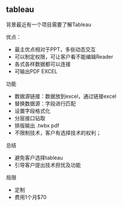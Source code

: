 ## tableau

背景最近有一个项目需要了解Tableau

优点：
- 最主优点相对于PPT，多些动态交互
- 可以制定权限，可让客户看不能编辑Reader
- 各式各样数据都可以连接
- 可输出PDF EXCEL 

功能
- 数据源链接：数据放到excel，通过链接excel
- 替换数据源：字段进行匹配
- 设置字段格式化
- 分层接口钻取
- 排版输出 .twbx pdf
- 不限制技术，客户有选择技术的权利；

总结
- 避免客户选择tableau
- 引导客户提出技术担忧及功能

局限
- 定制
- 费用1个月$70 

